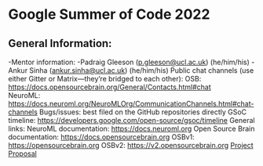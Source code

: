 # Google Summer of Code 2022
## General Information:
-Mentor information:
    -Padraig Gleeson (p.gleeson@ucl.ac.uk) (he/him/his)
    -Ankur Sinha (ankur.sinha@ucl.ac.uk) (he/him/his)
Public chat channels (use either Gitter or Matrix—they’re bridged to each other):
OSB: https://docs.opensourcebrain.org/General/Contacts.html#chat  
NeuroML: https://docs.neuroml.org/NeuroMLOrg/CommunicationChannels.html#chat-channels 
Bugs/issues: best filed on the GitHub repositories directly
GSoC timeline: https://developers.google.com/open-source/gsoc/timeline
General links:
NeuroML documentation: https://docs.neuroml.org
Open Source Brain documentation: https://docs.opensourcebrain.org
OSBv1: https://opensourcebrain.org
OSBv2: https://v2.opensourcebrain.org
[Project Proposal](https://docs.google.com/document/d/1GBoi9apEY3H_MndKfPCxUw29VjSLbJN6fgwAEDZXoGw/edit)